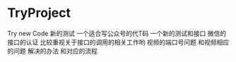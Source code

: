 # TryProject
Try new Code
新的测试
一个适合写公众号的代T码
一个新的测试和接口
微信的接口的认证
比较重视关于接口的调用的相关工作哟
视频的端口号问题
和视频相应的问题
解决的办法
和对应的流程
